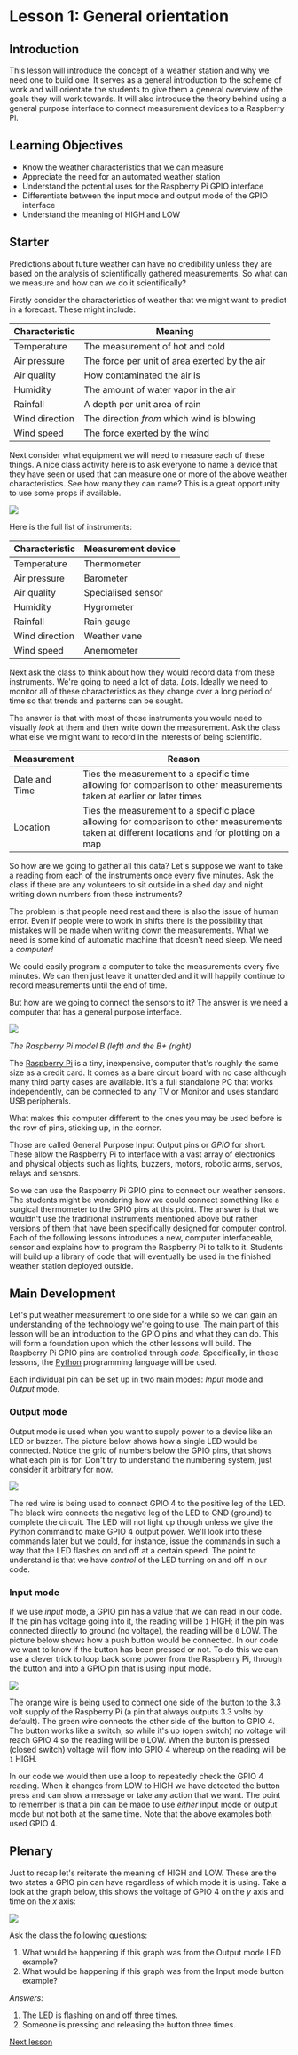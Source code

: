 # Lesson 1: General orientation

## Introduction

This lesson will introduce the concept of a weather station and why we need one to build one. It serves as a general introduction to the scheme of work and will orientate the students to give them a general overview of the goals they will work towards. It will also introduce the theory behind using a general purpose interface to connect measurement devices to a Raspberry Pi.

## Learning Objectives

- Know the weather characteristics that we can measure
- Appreciate the need for an automated weather station
- Understand the potential uses for the Raspberry Pi GPIO interface
- Differentiate between the input mode and output mode of the GPIO interface
- Understand the meaning of HIGH and LOW

## Starter

Predictions about future weather can have no credibility unless they are based on the analysis of scientifically gathered measurements. So what can we measure and how can we do it scientifically?

Firstly consider the characteristics of weather that we might want to predict in a forecast. These might include:

Characteristic | Meaning
--- | --- 
Temperature  | The measurement of hot and cold
Air pressure | The force per unit of area exerted by the air
Air quality | How contaminated the air is
Humidity | The amount of water vapor in the air
Rainfall | A depth per unit area of rain
Wind direction | The direction *from* which wind is blowing
Wind speed | The force exerted by the wind

Next consider what equipment we will need to measure each of these things. A nice class activity here is to ask everyone to name a device that they have seen or used that can measure one or more of the above weather characteristics. See how many they can name? This is a great opportunity to use some props if available.

![](../../../images/clinical_thermometer.png)

Here is the full list of instruments:

Characteristic | Measurement device
--- | --- 
Temperature | Thermometer
Air pressure | Barometer
Air quality | Specialised sensor
Humidity | Hygrometer
Rainfall | Rain gauge
Wind direction | Weather vane
Wind speed | Anemometer

Next ask the class to think about how they would record data from these instruments. We're going to need a lot of data. *Lots*. Ideally we need to monitor all of these characteristics as they change over a long period of time so that trends and patterns can be sought.

The answer is that with most of those instruments you would need to visually *look* at them and then write down the measurement. Ask the class what else we might want to record in the interests of being scientific.

Measurement | Reason
--- | --- 
Date and Time | Ties the measurement to a specific time allowing for comparison to other measurements taken at earlier or later times
Location | Ties the measurement to a specific place allowing for comparison to other measurements taken at different locations and for plotting on a map

So how are we going to gather all this data? Let's suppose we want to take a reading from each of the instruments once every five minutes. Ask the class if there are any volunteers to sit outside in a shed day and night writing down numbers from those instruments?

The problem is that people need rest and there is also the issue of human error. Even if people were to work in shifts there is the possibility that mistakes will be made when writing down the measurements. What we need is some kind of automatic machine that doesn't need sleep. We need a *computer!*

We could easily program a computer to take the measurements every five minutes. We can then just leave it unattended and it will happily continue to record measurements until the end of time.

But how are we going to connect the sensors to it? The answer is we need a computer that has a general purpose interface.

![](../../../images/raspberrypis.png)

*The Raspberry Pi model B (left) and the B+ (right)*

The [Raspberry Pi](http://www.raspberrypi.org/help/what-is-a-raspberry-pi/) is a tiny, inexpensive, computer that's roughly the same size as a credit card. It comes as a bare circuit board with no case although many third party cases are available. It's a full standalone PC that works independently, can be connected to any TV or Monitor and uses standard USB peripherals.

What makes this computer different to the ones you may be used before is the row of pins, sticking up, in the corner.

Those are called General Purpose Input Output pins or *GPIO* for short. These allow the Raspberry Pi to interface with a vast array of electronics and physical objects such as lights, buzzers, motors, robotic arms, servos, relays and sensors. 

So we can use the Raspberry Pi GPIO pins to connect our weather sensors. The students might be wondering how we could connect something like a surgical thermometer to the GPIO pins at this point. The answer is that we wouldn't use the traditional instruments mentioned above but rather versions of them that have been specifically designed for computer control. Each of the following lessons introduces a new, computer interfaceable, sensor and explains how to program the Raspberry Pi to talk to it. Students will build up a library of code that will eventually be used in the finished weather station deployed outside.

## Main Development

Let's put weather measurement to one side for a while so we can gain an understanding of the technology we're going to use. The main part of this lesson will be an introduction to the GPIO pins and what they can do. This will form a foundation upon which the other lessons will build. The Raspberry Pi GPIO pins are controlled through *code*. Specifically, in these lessons, the [Python](https://www.python.org/about) programming language will be used.

Each individual pin can be set up in two main modes: *Input* mode and *Output* mode.

### Output mode

Output mode is used when you want to supply power to a device like an LED or buzzer. The picture below shows how a single LED would be connected. Notice the grid of numbers below the GPIO pins, that shows what each pin is for. Don't try to understand the numbering system, just consider it arbitrary for now. 

![](../../../images/gpio_out.png)

The red wire is being used to connect GPIO 4 to the positive leg of the LED. The black wire connects the negative leg of the LED to GND (ground) to complete the circuit. The LED will not light up though unless we give the Python command to make GPIO 4 output power. We'll look into these commands later but we could, for instance, issue the commands in such a way that the LED flashes on and off at a certain speed. The point to understand is that we have *control* of the LED turning on and off in our code.

### Input mode

If we use *input* mode, a GPIO pin has a value that we can read in our code. If the pin has voltage going into it, the reading will be `1` HIGH; if the pin was connected directly to ground (no voltage), the reading will be `0` LOW. The picture below shows how a push button would be connected. In our code we want to know if the button has been pressed or not. To do this we can use a clever trick to loop back some power from the Raspberry Pi, through the button and into a GPIO pin that is using input mode.

![](../../../images/gpio_in.png)

The orange wire is being used to connect one side of the button to the 3.3 volt supply of the Raspberry Pi (a pin that always outputs 3.3 volts by default). The green wire connects the other side of the button to GPIO 4. The button works like a switch, so while it's up (open switch) no voltage will reach GPIO 4 so the reading will be `0` LOW. When the button is pressed (closed switch) voltage will flow into GPIO 4 whereup on the reading will be `1` HIGH.

In our code we would then use a loop to repeatedly check the GPIO 4 reading. When it changes from LOW to HIGH we have detected the button press and can show a message or take any action that we want. The point to remember is that a pin can be made to use *either* input mode or output mode but not both at the same time. Note that the above examples both used GPIO 4.

## Plenary

Just to recap let's reiterate the meaning of HIGH and LOW. These are the two states a GPIO pin can have regardless of which mode it is using. Take a look at the graph below, this shows the voltage of GPIO 4 on the *y* axis and time on the *x* axis:

![](../../../images/high_low.png)

Ask the class the following questions:

1. What would be happening if this graph was from the Output mode LED example?
1. What would be happening if this graph was from the Input mode button example?

*Answers:*

1. The LED is flashing on and off three times.
1. Someone is pressing and releasing the button three times.

[Next lesson](../lesson2/README.md)
